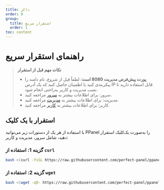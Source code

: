 ```yaml
---
title: داکر
order: 0
group:
  title: استقرار سریع
  order: 1
toc: content
---
```


# راهنمای استقرار سریع

> **نکات مهم قبل از استقرار**
>
> - **پورت پیش‌فرض مدیریت 8080 است**: لطفاً قبل از شروع، نام دامنه را پیکربندی کنید یا اطمینان حاصل کنید که یک آدرس IP قابل استفاده دارید تا نصب مدیریت و کاربر به‌راحتی انجام شود.
> - سرور: برای اطلاعات بیشتر به [سرور](/guide/server) مراجعه کنید.
> - مدیریت: برای اطلاعات بیشتر به [مدیریت](/guide/admin) مراجعه کنید.
> - کاربر: برای اطلاعات بیشتر به [کاربر](/guide/user) مراجعه کنید.

## استقرار با یک کلیک

با استفاده از هر یک از دستورات زیر می‌توانید PPanel را به‌صورت یک‌کلیک استقرار دهید، شامل سرور، مدیریت و کاربر:

### گزینه 1: استفاده از `curl`

```bash
bash <(curl -fsSL https://raw.githubusercontent.com/perfect-panel/ppanel-script/refs/heads/main/install.sh)
```

### گزینه 2: استفاده از `wget`

```bash
bash <(wget -qO- https://raw.githubusercontent.com/perfect-panel/ppanel-script/refs/heads/main/install.sh)
```

